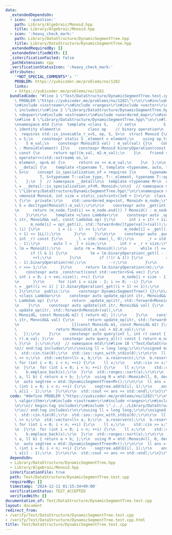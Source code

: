 ```yaml
---
data:
  _extendedDependsOn:
  - icon: ':question:'
    path: Library/Algebraic/Monoid.hpp
    title: Library/Algebraic/Monoid.hpp
  - icon: ':heavy_check_mark:'
    path: Library/DataStructure/DynamicSegmentTree.hpp
    title: Library/DataStructure/DynamicSegmentTree.hpp
  _extendedRequiredBy: []
  _extendedVerifiedWith: []
  _isVerificationFailed: false
  _pathExtension: cpp
  _verificationStatusIcon: ':heavy_check_mark:'
  attributes:
    '*NOT_SPECIAL_COMMENTS*': ''
    PROBLEM: https://yukicoder.me/problems/no/1282
    links:
    - https://yukicoder.me/problems/no/1282
  bundledCode: "#line 1 \"Test/DataStructure/DynamicSegmentTree.test.cpp\"\n#define\
    \ PROBLEM \"https://yukicoder.me/problems/no/1282\"\r\n\r\n#include <algorithm>\r\
    \n#include <iostream>\r\n#include <ranges>\r\n#include <vector>\r\n\r\n// begin:tag\
    \ includes\r\n#line 2 \"Library/DataStructure/DynamicSegmentTree.hpp\"\n\r\n#include\
    \ <deque>\r\n#include <ostream>\r\n#include <unordered_map>\r\n#include <utility>\r\
    \n#line 8 \"Library/DataStructure/DynamicSegmentTree.hpp\"\n\r\n#line 2 \"Library/Algebraic/Monoid.hpp\"\
    \nnamespace mtd {\n\n  template <class S,    // set\n            S element,  //\
    \ identity element\n            class op    // binary operation\n            >\n\
    \  requires std::is_invocable_r_v<S, op, S, S>\n  struct Monoid {\n    using value_type\
    \ = S;\n    constexpr static S _element = element;\n    using op_type = op;\n\n\
    \    S m_val;\n    constexpr Monoid(S val) : m_val(val) {}\n    constexpr Monoid()\
    \ : Monoid(element) {}\n    constexpr Monoid binaryOperation(const Monoid& m2)\
    \ const {\n      return op()(m_val, m2.m_val);\n    }\n    friend std::ostream&\
    \ operator<<(std::ostream& os,\n                                    const Monoid<S,\
    \ element, op>& m) {\n      return os << m.m_val;\n    }\n  };\n\n  namespace\
    \ __detail {\n    template <typename T, template <typename, auto, typename> typename\
    \ S>\n    concept is_specialization_of = requires {\n      typename std::enable_if_t<std::is_same_v<\n\
    \          T, S<typename T::value_type, T::_element, typename T::op_type>>>;\n\
    \    };\n  }  // namespace __detail\n\n  template <typename M>\n  concept monoid\
    \ = __detail::is_specialization_of<M, Monoid>;\n\n}  // namespace mtd\n#line 10\
    \ \"Library/DataStructure/DynamicSegmentTree.hpp\"\n\r\nnamespace mtd {\r\n  template\
    \ <monoid Monoid, int size = static_cast<int>(1e9 + 1)>\r\n  class DynamicSegmentTree\
    \ {\r\n  private:\r\n    std::unordered_map<int, Monoid> m_node;\r\n    using\
    \ S = decltype(Monoid().m_val);\r\n\r\n    constexpr auto _get(int i) const {\r\
    \n      return (m_node.find(i) == m_node.end()) ? Monoid() : m_node.at(i);\r\n\
    \    }\r\n\r\n    template <class Lambda>\r\n    constexpr auto _update_op(int\
    \ itr, Monoid&& val, const Lambda& op) {\r\n      int i = itr + size - 1;\r\n\
    \      m_node[i] = op(_get(i), std::forward<decltype(val)>(val));\r\n      while\
    \ (i) {\r\n        i = (i - 1) >> 1;\r\n        m_node[i] = _get((i << 1) | 1).binaryOperation(_get((i\
    \ + 1) << 1LL));\r\n      }\r\n    }\r\n\r\n    constexpr auto _query(int _l,\
    \ int _r) const {\r\n      _l = std::max(_l, 0);\r\n      _r = std::min(_r, size\
    \ - 1);\r\n      auto l = _l + size;\r\n      int r = _r + size;\r\n      auto\
    \ lm = Monoid();\r\n      auto rm = Monoid();\r\n      while (l <= r) {\r\n  \
    \      if (l & 1) {\r\n          lm = lm.binaryOperation(_get(l - 1));\r\n   \
    \       ++l;\r\n        }\r\n        if (!(r & 1)) {\r\n          rm = _get(r\
    \ - 1).binaryOperation(rm);\r\n          --r;\r\n        }\r\n        l >>= 1,\
    \ r >>= 1;\r\n      }\r\n      return lm.binaryOperation(rm);\r\n    }\r\n\r\n\
    \    constexpr auto _construct(const std::vector<S>& vec) {\r\n      for (unsigned\
    \ int i = 0; i < vec.size(); ++i) {\r\n        m_node[i + size - 1] = Monoid(vec[i]);\r\
    \n      }\r\n      for (int i = size - 2; i >= 0; --i) {\r\n        m_node[i]\
    \ = _get((i << 1) | 1).binaryOperation(_get((i + 1) << 1));\r\n      }\r\n   \
    \ }\r\n\r\n  public:\r\n    constexpr DynamicSegmentTree() {}\r\n\r\n    template\
    \ <class Lambda>\r\n    constexpr auto update_op(int itr, Monoid&& val, const\
    \ Lambda& op) {\r\n      return _update_op(itr, std::forward<Monoid>(val), op);\r\
    \n    }\r\n    constexpr auto update(int itr, Monoid&& val) {\r\n      return\
    \ update_op(itr, std::forward<Monoid>(val),\r\n                       [](const\
    \ Monoid&, const Monoid& m2) { return m2; });\r\n    }\r\n    constexpr auto add(int\
    \ itr, Monoid&& val) {\r\n      return update_op(itr, std::forward<Monoid>(val),\r\
    \n                       [](const Monoid& m1, const Monoid& m2) {\r\n        \
    \                 return Monoid(m1.m_val + m2.m_val);\r\n                    \
    \   });\r\n    }\r\n    constexpr auto query(int l, int r) const { return _query(l,\
    \ r).m_val; }\r\n    constexpr auto query_all() const { return m_node[0].m_val;\
    \ }\r\n  };\r\n\r\n}  // namespace mtd\r\n#line 10 \"Test/DataStructure/DynamicSegmentTree.test.cpp\"\
    \n// end:tag includes\r\n\r\nusing ll = long long;\r\n\r\nsigned main() {\r\n\
    \  std::cin.tie(0);\r\n  std::ios::sync_with_stdio(0);\r\n\r\n  ll n;\r\n  std::cin\
    \ >> n;\r\n  std::vector<ll> a, b;\r\n  a.reserve(n);\r\n  b.reserve(n);\r\n \
    \ for (int i = 0; i < n; ++i) {\r\n    ll x;\r\n    std::cin >> x;\r\n    a.emplace_back(x);\r\
    \n  }\r\n  for (int i = 0; i < n; ++i) {\r\n    ll x;\r\n    std::cin >> x;\r\n\
    \    b.emplace_back(x);\r\n  }\r\n  std::ranges::sort(a);\r\n\r\n  auto op = [](ll\
    \ a, ll b) { return a + b; };\r\n  using M = mtd::Monoid<ll, 0, decltype(op)>;\r\
    \n  auto segtree = mtd::DynamicSegmentTree<M>();\r\n\r\n  ll ans = 0;\r\n  for\
    \ (int i = 0; i < n; ++i) {\r\n    segtree.add(b[i], 1);\r\n    ans += segtree.query(0,\
    \ a[i] - 1);\r\n  }\r\n\r\n  std::cout << ans << std::endl;\r\n}\r\n"
  code: "#define PROBLEM \"https://yukicoder.me/problems/no/1282\"\r\n\r\n#include\
    \ <algorithm>\r\n#include <iostream>\r\n#include <ranges>\r\n#include <vector>\r\
    \n\r\n// begin:tag includes\r\n#include \"./../../Library/DataStructure/DynamicSegmentTree.hpp\"\
    \r\n// end:tag includes\r\n\r\nusing ll = long long;\r\n\r\nsigned main() {\r\n\
    \  std::cin.tie(0);\r\n  std::ios::sync_with_stdio(0);\r\n\r\n  ll n;\r\n  std::cin\
    \ >> n;\r\n  std::vector<ll> a, b;\r\n  a.reserve(n);\r\n  b.reserve(n);\r\n \
    \ for (int i = 0; i < n; ++i) {\r\n    ll x;\r\n    std::cin >> x;\r\n    a.emplace_back(x);\r\
    \n  }\r\n  for (int i = 0; i < n; ++i) {\r\n    ll x;\r\n    std::cin >> x;\r\n\
    \    b.emplace_back(x);\r\n  }\r\n  std::ranges::sort(a);\r\n\r\n  auto op = [](ll\
    \ a, ll b) { return a + b; };\r\n  using M = mtd::Monoid<ll, 0, decltype(op)>;\r\
    \n  auto segtree = mtd::DynamicSegmentTree<M>();\r\n\r\n  ll ans = 0;\r\n  for\
    \ (int i = 0; i < n; ++i) {\r\n    segtree.add(b[i], 1);\r\n    ans += segtree.query(0,\
    \ a[i] - 1);\r\n  }\r\n\r\n  std::cout << ans << std::endl;\r\n}\r\n"
  dependsOn:
  - Library/DataStructure/DynamicSegmentTree.hpp
  - Library/Algebraic/Monoid.hpp
  isVerificationFile: true
  path: Test/DataStructure/DynamicSegmentTree.test.cpp
  requiredBy: []
  timestamp: '2024-12-11 01:15:34+09:00'
  verificationStatus: TEST_ACCEPTED
  verifiedWith: []
documentation_of: Test/DataStructure/DynamicSegmentTree.test.cpp
layout: document
redirect_from:
- /verify/Test/DataStructure/DynamicSegmentTree.test.cpp
- /verify/Test/DataStructure/DynamicSegmentTree.test.cpp.html
title: Test/DataStructure/DynamicSegmentTree.test.cpp
---
```

